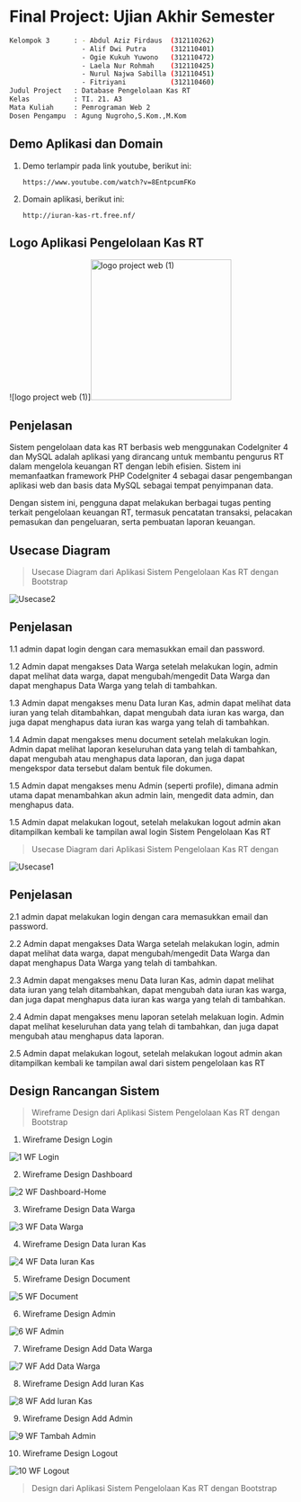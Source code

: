 <h1>Final Project: Ujian Akhir Semester</h1>

```bash
Kelompok 3      : - Abdul Aziz Firdaus  (312110262)
                  - Alif Dwi Putra      (312110401)
                  - Ogie Kukuh Yuwono   (312110472)
                  - Laela Nur Rohmah    (312110425)
                  - Nurul Najwa Sabilla (312110451)
                  - Fitriyani           (312110460)
Judul Project   : Database Pengelolaan Kas RT
Kelas           : TI. 21. A3
Mata Kuliah     : Pemrograman Web 2
Dosen Pengampu  : Agung Nugroho,S.Kom.,M.Kom
```

<h2>Demo Aplikasi dan Domain</h2>

1. Demo terlampir pada link youtube, berikut ini:

   `https://www.youtube.com/watch?v=8EntpcumFKo`

2. Domain aplikasi, berikut ini:

   `http://iuran-kas-rt.free.nf/`

<h2>Logo Aplikasi Pengelolaan Kas RT</h2>

![logo project web (1)]<img src = "https://github.com/AzizLike29/Pengelolaan_Kas_RT/assets/99027675/0aa74b14-d496-4059-84dc-ff1a9baa8453" alt ="logo project web (1)" width ="250">

<h2>Penjelasan</h2>

Sistem pengelolaan data kas RT berbasis web menggunakan CodeIgniter 4 dan MySQL adalah aplikasi yang dirancang untuk membantu pengurus RT dalam mengelola keuangan RT dengan lebih efisien. Sistem ini memanfaatkan framework PHP CodeIgniter 4 sebagai dasar pengembangan aplikasi web dan    basis data MySQL sebagai tempat penyimpanan data.

Dengan sistem ini, pengguna dapat melakukan berbagai tugas penting terkait pengelolaan keuangan RT, termasuk pencatatan transaksi, pelacakan pemasukan dan pengeluaran, serta pembuatan laporan keuangan.

<h2>Usecase Diagram</h2>

> Usecase Diagram dari Aplikasi Sistem Pengelolaan Kas RT dengan Bootstrap

![Usecase2](https://github.com/AzizLike29/Pengelolaan_Kas_RT/assets/96130416/6b04e11c-9f72-40f0-a5b5-d3ef150a7b50)

<h2>Penjelasan</h2>

1.1 admin dapat login dengan cara memasukkan email dan password. 

1.2 Admin dapat mengakses Data Warga setelah melakukan login,  admin dapat melihat data warga, dapat mengubah/mengedit Data Warga dan dapat menghapus Data Warga yang telah di tambahkan. 

1.3 Admin dapat mengakses menu Data Iuran Kas, admin dapat melihat data iuran yang telah ditambahkan, dapat mengubah data iuran kas warga, dan juga dapat menghapus data iuran kas warga yang telah di tambahkan. 

1.4 Admin dapat mengakses menu document setelah melakukan login. Admin dapat melihat laporan keseluruhan data yang telah di tambahkan, dapat mengubah atau menghapus data laporan, dan juga dapat mengekspor data tersebut dalam bentuk file dokumen. 

1.5 Admin dapat mengakses menu Admin (seperti profile),  dimana admin utama dapat menambahkan akun admin lain, mengedit data admin,  dan menghapus data. 

1.5 Admin dapat melakukan logout,  setelah melakukan logout admin akan ditampilkan kembali ke tampilan awal login Sistem Pengelolaan Kas RT

> Usecase Diagram dari Aplikasi Sistem Pengelolaan Kas RT dengan 

![Usecase1](https://github.com/AzizLike29/Pengelolaan_Kas_RT/assets/96130416/74bb361b-0722-47ad-bec9-4a0790885de5)

<h2>Penjelasan</h2>

2.1 admin dapat melakukan login dengan cara memasukkan email dan password. 

2.2 Admin dapat mengakses Data Warga setelah melakukan login,  admin dapat melihat data warga, dapat mengubah/mengedit Data Warga dan dapat  menghapus Data Warga yang telah di tambahkan. 

2.3 Admin dapat mengakses menu Data Iuran Kas, admin dapat melihat data iuran yang telah ditambahkan, dapat mengubah data iuran kas warga, dan juga dapat menghapus data iuran kas warga yang telah di tambahkan. 

2.4 Admin dapat mengakses menu laporan setelah melakuan login. Admin dapat melihat keseluruhan data yang telah di tambahkan,  dan juga dapat mengubah atau menghapus data laporan.

2.5 Admin dapat melakukan logout,  setelah melakukan logout admin akan ditampilkan kembali ke tampilan awal dari sistem pengelolaan kas RT

<h2>Design Rancangan Sistem</h2>

> Wireframe Design dari Aplikasi Sistem Pengelolaan Kas RT dengan Bootstrap

1. Wireframe Design Login

![1  WF Login](https://github.com/AzizLike29/Pengelolaan_Kas_RT/assets/118416658/437e50e3-3632-431d-a923-0b42a4bae71b)

2. Wireframe Design Dashboard

![2  WF Dashboard-Home](https://github.com/AzizLike29/Pengelolaan_Kas_RT/assets/118416658/8dbb5905-364f-477e-9fed-71773786c7ae)

3. Wireframe Design Data Warga

![3  WF Data Warga](https://github.com/AzizLike29/Pengelolaan_Kas_RT/assets/118416658/891958fe-5e79-486b-b036-ea58187ef694)

4. Wireframe Design Data Iuran Kas

![4  WF Data Iuran Kas](https://github.com/AzizLike29/Pengelolaan_Kas_RT/assets/118416658/2e402380-8f1e-4898-96e3-fd55bced4a40)

5. Wireframe Design Document

![5  WF Document](https://github.com/AzizLike29/Pengelolaan_Kas_RT/assets/118416658/516aed87-7dd9-4cb4-89fd-877dfdcc00f3)

6. Wireframe Design Admin

![6  WF Admin](https://github.com/AzizLike29/Pengelolaan_Kas_RT/assets/118416658/b554d63f-8ffe-4d91-a233-8f0225b1941e)

7. Wireframe Design Add Data Warga

![7  WF Add Data Warga](https://github.com/AzizLike29/Pengelolaan_Kas_RT/assets/118416658/7d7cdd3c-6d45-4077-a035-62cf523b88ec)

8. Wireframe Design Add Iuran Kas

![8  WF Add Iuran Kas](https://github.com/AzizLike29/Pengelolaan_Kas_RT/assets/118416658/c1c3f831-a44e-4bc9-a8c2-31bd9d0aa1db)

9. Wireframe Design Add Admin

![9  WF Tambah Admin](https://github.com/AzizLike29/Pengelolaan_Kas_RT/assets/118416658/b92b8a31-4f1d-467a-9574-b21b9a62c1ef)

10. Wireframe Design Logout

![10  WF Logout](https://github.com/AzizLike29/Pengelolaan_Kas_RT/assets/118416658/96df98af-e7c7-4bbd-8f5d-c0922b846776)

> Design dari Aplikasi Sistem Pengelolaan Kas RT dengan Bootstrap
